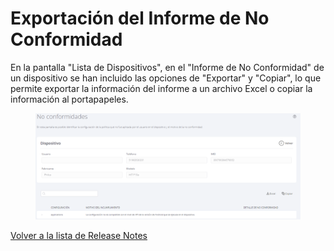 # Exportación del Informe de No Conformidad

En la pantalla "Lista de Dispositivos", en el "Informe de No Conformidad" de un dispositivo se han incluido las opciones de "Exportar" y "Copiar", lo que permite exportar la información del informe a un archivo Excel o copiar la información al portapapeles.

<figure><img src="../../../.gitbook/assets/image (76).png" alt=""><figcaption></figcaption></figure>

[Volver a la lista de Release Notes](./)
